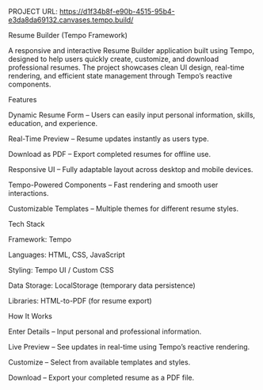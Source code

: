 PROJECT URL: https://d1f34b8f-e90b-4515-95b4-e3da8da69132.canvases.tempo.build/

Resume Builder (Tempo Framework)

A responsive and interactive Resume Builder application built using Tempo, designed to help users quickly create, customize, and download professional resumes. The project showcases clean UI design, real-time rendering, and efficient state management through Tempo’s reactive components.

 Features

Dynamic Resume Form – Users can easily input personal information, skills, education, and experience.

Real-Time Preview – Resume updates instantly as users type.

Download as PDF – Export completed resumes for offline use.

Responsive UI – Fully adaptable layout across desktop and mobile devices.

Tempo-Powered Components – Fast rendering and smooth user interactions.

Customizable Templates – Multiple themes for different resume styles.

 Tech Stack

Framework: Tempo

Languages: HTML, CSS, JavaScript

Styling: Tempo UI / Custom CSS

Data Storage: LocalStorage (temporary data persistence)

Libraries: HTML-to-PDF (for resume export)

How It Works

Enter Details – Input personal and professional information.

Live Preview – See updates in real-time using Tempo’s reactive rendering.

Customize – Select from available templates and styles.

Download – Export your completed resume as a PDF file.
